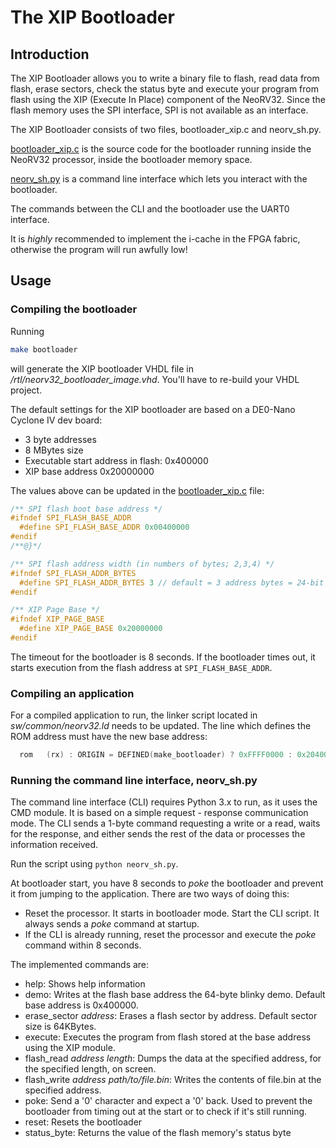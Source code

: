 # The XIP Bootloader

## Introduction
The XIP Bootloader allows you to write a binary file to flash, read data from flash, erase sectors, check the status byte and execute your program from flash using the XIP (Execute In Place) component of the NeoRV32. Since the flash memory uses the SPI interface, SPI is not available as an interface. 

The XIP Bootloader consists of two files, bootloader_xip.c and neorv_sh.py. 

[bootloader_xip.c](bootloader_xip.c) is the source code for the bootloader running inside the NeoRV32 processor, inside the bootloader memory space.

[neorv_sh.py](neorv_sh.py) is a command line interface which lets you interact with the bootloader.

The commands between the CLI and the bootloader use the UART0 interface.

It is *highly* recommended to implement the i-cache in the FPGA fabric, otherwise the program will run awfully low!

## Usage
### Compiling the bootloader
Running
```bash
make bootloader
```
will generate the XIP bootloader VHDL file in */rtl/neorv32_bootloader_image.vhd*. You'll have to re-build your VHDL project.

The default settings for the XIP bootloader are based on a DE0-Nano Cyclone IV dev board:
- 3 byte addresses
- 8 MBytes size
- Executable start address in flash:  0x400000
- XIP base address 0x20000000

The values above can be updated in the [bootloader_xip.c](bootloader_xip.c) file:
```c
/** SPI flash boot base address */
#ifndef SPI_FLASH_BASE_ADDR
  #define SPI_FLASH_BASE_ADDR 0x00400000
#endif
/**@}*/
```

```c
/** SPI flash address width (in numbers of bytes; 2,3,4) */
#ifndef SPI_FLASH_ADDR_BYTES
  #define SPI_FLASH_ADDR_BYTES 3 // default = 3 address bytes = 24-bit
#endif
```

```c
/** XIP Page Base */
#ifndef XIP_PAGE_BASE
  #define XIP_PAGE_BASE 0x20000000
#endif
```

The timeout for the bootloader is 8 seconds. If the bootloader times out, it starts execution from the flash address at `SPI_FLASH_BASE_ADDR`.

### Compiling an application
For a compiled application to run, the linker script located in *sw/common/neorv32.ld* needs to be updated. The line which defines the ROM address must have the new base address:
```c
  rom   (rx) : ORIGIN = DEFINED(make_bootloader) ? 0xFFFF0000 : 0x20400000, LENGTH = DEFINED(make_bootloader) ? 32K : 4M
```

### Running the command line interface, neorv_sh.py

The command line interface (CLI) requires Python 3.x to run, as it uses the CMD module. It is based on a simple request - response communication mode. The CLI sends a 1-byte command requesting a write or a read, waits for the response, and either sends the rest of the data or processes the information received.

Run the script using `python neorv_sh.py`.

At bootloader start, you have 8 seconds to *poke* the bootloader and prevent it from jumping to the application. There are two ways of doing this:
- Reset the processor. It starts in bootloader mode. Start the CLI script. It always sends a *poke* command at startup.
- If the CLI is already running, reset the processor and execute the *poke* command within 8 seconds.

The implemented commands are:

- help: Shows help information
- demo: Writes at the flash base address the 64-byte blinky demo. Default base address is 0x400000.
- erase_sector *address*: Erases a flash sector by address. Default sector size is 64KBytes.
- execute: Executes the program from flash stored at the base address using the XIP module.
- flash_read *address* *length*: Dumps the data at the specified address, for the specified length, on screen.
- flash_write *address* *path/to/file.bin*: Writes the contents of file.bin at the specified address.
- poke: Send a '0' character and expect a '0' back. Used to prevent the bootloader from timing out at the start or to check if it's still running.
- reset: Resets the bootloader
- status_byte: Returns the value of the flash memory's status byte

